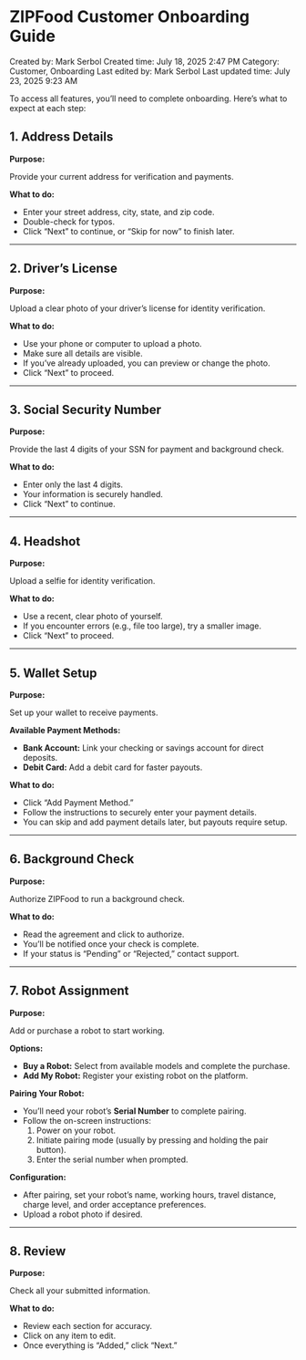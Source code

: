 # ZIPFood Customer Onboarding Guide

Created by: Mark Serbol
Created time: July 18, 2025 2:47 PM
Category: Customer, Onboarding
Last edited by: Mark Serbol
Last updated time: July 23, 2025 9:23 AM

To access all features, you’ll need to complete onboarding. Here’s what to expect at each step:

## **1. Address Details**

**Purpose:**

Provide your current address for verification and payments.

**What to do:**

- Enter your street address, city, state, and zip code.
- Double-check for typos.
- Click “Next” to continue, or “Skip for now” to finish later.

---

## **2. Driver’s License**

**Purpose:**

Upload a clear photo of your driver’s license for identity verification.

**What to do:**

- Use your phone or computer to upload a photo.
- Make sure all details are visible.
- If you’ve already uploaded, you can preview or change the photo.
- Click “Next” to proceed.

---

## **3. Social Security Number**

**Purpose:**

Provide the last 4 digits of your SSN for payment and background check.

**What to do:**

- Enter only the last 4 digits.
- Your information is securely handled.
- Click “Next” to continue.

---

## **4. Headshot**

**Purpose:**

Upload a selfie for identity verification.

**What to do:**

- Use a recent, clear photo of yourself.
- If you encounter errors (e.g., file too large), try a smaller image.
- Click “Next” to proceed.

---

## **5. Wallet Setup**

**Purpose:**

Set up your wallet to receive payments.

**Available Payment Methods:**

- **Bank Account:** Link your checking or savings account for direct deposits.
- **Debit Card:** Add a debit card for faster payouts.

**What to do:**

- Click “Add Payment Method.”
- Follow the instructions to securely enter your payment details.
- You can skip and add payment details later, but payouts require setup.

---

## **6. Background Check**

**Purpose:**

Authorize ZIPFood to run a background check.

**What to do:**

- Read the agreement and click to authorize.
- You’ll be notified once your check is complete.
- If your status is “Pending” or “Rejected,” contact support.

---

## **7. Robot Assignment**

**Purpose:**

Add or purchase a robot to start working.

**Options:**

- **Buy a Robot:** Select from available models and complete the purchase.
- **Add My Robot:** Register your existing robot on the platform.

**Pairing Your Robot:**

- You’ll need your robot’s **Serial Number** to complete pairing.
- Follow the on-screen instructions:
    1. Power on your robot.
    2. Initiate pairing mode (usually by pressing and holding the pair button).
    3. Enter the serial number when prompted.

**Configuration:**

- After pairing, set your robot’s name, working hours, travel distance, charge level, and order acceptance preferences.
- Upload a robot photo if desired.

---

## **8. Review**

**Purpose:**

Check all your submitted information.

**What to do:**

- Review each section for accuracy.
- Click on any item to edit.
- Once everything is “Added,” click “Next.”